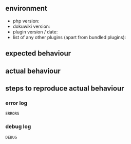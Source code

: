 <!--
This issue tracker is not for support; please use the Dokuwiki mailing list for questions.

Most of the following information is required for your issue to be considered:
-->

## environment

  - php version:
  - dokuwiki version:
  - plugin version / date:
  - list of any other plugins (apart from bundled plugins):

## expected behaviour

## actual behaviour

## steps to reproduce actual behaviour

### error log
<!-- replace ERRORS below with the relevant section of the php or webserver error -->
```
ERRORS
```

### debug log
<!-- replace DEBUG below with the relevant section of the dowkuwiki debug log, you need to configure the wiki to create debug logging -->
```
DEBUG
```
